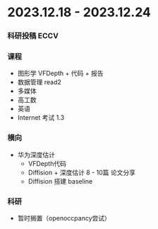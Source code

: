 # 2023.12.18 - 2023.12.24

### 科研投稿 **ECCV**

### 课程

- 图形学 VFDepth + 代码 + 报告
- 数据管理 read2
- 多媒体
- 高工数
- 英语
- Internet 考试 1.3

### 横向

- 华为深度估计
  - VFDepth代码
  - Diffision + 深度估计 8 - 10篇 论文分享
  - Diffision 搭建 baseline

### 科研

- 暂时搁置（openoccpancy尝试）